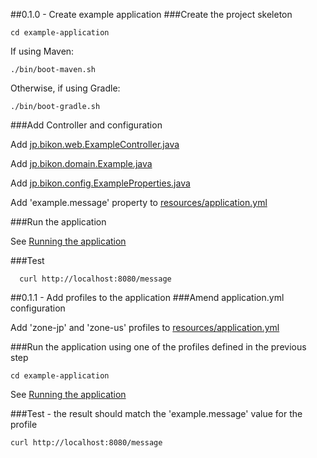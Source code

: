 ##0.1.0 - Create example application
###Create the project skeleton

```
cd example-application
```

If using Maven:
```
./bin/boot-maven.sh
```

Otherwise, if using Gradle:
```
./bin/boot-gradle.sh
```

###Add Controller and configuration

Add [jp.bikon.web.ExampleController.java](../example-application/src/main/java/jp/bikon/web/ExampleController.java)

Add [jp.bikon.domain.Example.java](../example-application/src/main/java/jp/bikon/domain/Example.java)

Add [jp.bikon.config.ExampleProperties.java](../example-application/src/main/java/jp/bikon/config/ExampleProperties.java)

Add 'example.message' property to [resources/application.yml](../example-application/src/main/resources/application.yml)

###Run the application

See [Running the application](RUNNING.md)

###Test
```
  curl http://localhost:8080/message
```

##0.1.1 - Add profiles to the application
###Amend application.yml configuration

Add 'zone-jp' and 'zone-us' profiles to [resources/application.yml](../example-application/src/main/resources/application.yml)

###Run the application using one of the profiles defined in the previous step
```
cd example-application
```

See [Running the application](RUNNING.md)

###Test - the result should match the 'example.message' value for the profile
```
curl http://localhost:8080/message
```
